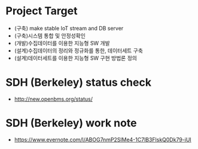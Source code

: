
# Project Target
 - (구축) make stable IoT stream and DB server
 - (구축)시스템 통합 및 안정성확인
 - (개발)수집데이터를 이용한 지능형 SW 개발
 - (설계)수집데이터의 정리와 정규화를 통한, 데이터세트 구축
 - (설계)데이터세트를 이용한 지능형 SW 구현 방법론 정의

# SDH (Berkeley) status check
 - http://new.openbms.org/status/

# SDH (Berkeley) work note
 - https://www.evernote.com/l/ABOG7nmP2SlMe4-1C7lB3FlskQ0Dk79-iUI
